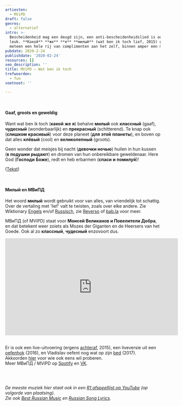 ```yaml
---
artiesten:
  - MViPD
draft: false
genres:
  - alternatief
intro: >-
  Bescheidenheid mag een deugd zijn, een anti-bescheidenheidslied is ook weleens
  leuk. **Какой** **же** **я** **милый** (wat ben ik toch lief, 2015) geeft
  meteen een hele rij van complimenten aan het zelf, binnen amper een minuut.
pubdate: 2020-2-24
publishdate: '2020-02-24'
resources: []
seo_description: ''
title: MViPD – Wat ben ik toch
trefwoorden:
  - fun
voetnoot: ''

---
```


<br/>

#### Gaaf, groots en geweldig
Want wat ben ik toch (**какой** **же** **я**) behalve **милый** ook **классный** (gaaf), **чудесный** (wonderbaarlijk) en **прекрасный** (schitterend). Te knap ook (**слишком** **красивый**) voor deze planeet (**для** **этой** **планеты**), en boven op dat alles **клёвый** (cool) en **великолепный** (groots).

Geen wonder dat meisjes bij nacht (**девочки ночью**) huilen in hun kussen (**в подушки рыдают**) en dromen van hun onbereikbare geweldenaar. Here God (**Господи** **Боже**), redt en heb erbarmen (**спаси** **и** **помилуй**)!



([Tekst](http://www.tekstovnet.ru/12/MViPD/tekst-pesni-Kakoy-Je-Ya-Milyy))


<br/>

#### Милый en МВиПД

Het woord **милый** wordt gebruikt voor van alles, van vriendelijk tot schattig. Over de vertaling met 'lief' valt te twisten, zoals over elke andere. Zie Wiktionary [Engels](https://en.wiktionary.org/wiki/%D0%BC%D0%B8%D0%BB%D1%8B%D0%B9) en/of [Russisch](https://ru.wiktionary.org/wiki/%D0%BC%D0%B8%D0%BB%D1%8B%D0%B9), zie [Reverso](https://context.reverso.net/translation/russian-english/%D0%BC%D0%B8%D0%BB%D1%8B%D0%B9) of [bab.la](https://en.bab.la/dictionary/russian-english/%D0%BC%D0%B8%D0%BB%D1%8B%D0%B9) voor meer.

МВиПД (of MViPD) staat voor **Моисей Великанов и Повелители Добра**, en dat betekent weer zoiets als Mozes der Giganten en de Heersers van het Goede. Ook al zo **классный**, **чудесный** enzovoort dus.



<iframe width="560" height="315" src="https://www.youtube.com/embed/im5rrCDZpO4" frameborder="0" allow="accelerometer; autoplay; encrypted-media; gyroscope; picture-in-picture" allowfullscreen></iframe>

<br/>

<br/>

Er is ook een live-uitvoering (ergens [achteraf](https://youtu.be/qcK2IcCy0Z0), 2015), een liveversie uit een [oefenhok](https://www.youtube.com/watch?v=mWOcsdVQX00) (2016), en Vladislav oefent nog wat op zijn [bed](https://youtu.be/edDgjXVHiKk) (2017). <br/>
Akkoorden [hier](http://akkordbard.ru/poispolnitelem/2026-mvipd/88882-mvipd-kakoj-zhe-ya-milyj) voor wie ook eens wil proberen. <br/>
Meer МВиПД / MViPD op [Spotify](https://open.spotify.com/artist/76sNFhWwoU7WtQ8clqYMv7?si=7Uq7QLViTqG-IZ49E2W2Sw) en [VK](https://vk.com/mvipd).


<br/>

<br/>

*De meeste muziek hier staat ook in een [R1 afspeellijst op YouTube](https://www.youtube.com/playlist?list=PLeE-zqOrSLhxfIpK2vuUJNCKSzyVBi0yM) (op volgorde van plaatsing).* <br/>
*Zie ook [Best Russian Music](https://www.youtube.com/playlist?list=PLeE-zqOrSLhxTFYDvlwUu4hYby9DojwoD) en [Russian Song Lyrics](https://www.youtube.com/playlist?list=PLeE-zqOrSLhzkRCATzT8__oNifBChVHGK).*


 



 